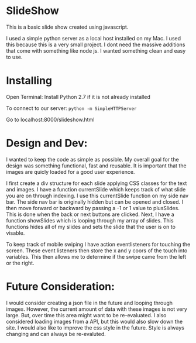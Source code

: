 # SlideShow


This is a basic slide show created using javascript. 


I used a simple python server as a local host installed on my Mac. I used this because this is a very small project. I dont need the massive additions that come with something like node js. I wanted something clean and easy to use.

# Installing 
Open Terminal: 
Install Python 2.7 if it is not already installed

To connect to our server: 
`python -m SimpleHTTPServer`

Go to localhost:8000/slideshow.html 


# Design and Dev: 

 I wanted to keep the code as simple as possible. My overall goal for the design was something functional, fast and reusable. It is important that the images are quicly loaded for a good user experience. 


I first create a div structure for each slide applying CSS classes for the text and images. I have a function currentSlide which keeps track of what slide you are on through indexing. I use this currentSlide function on my side nav bar. The side nav bar is originally hidden but can be opened and closed. I then move forward or backward by passing a -1 or 1 value to plusSlides. This is done when the back or next buttons are clicked. Next, I have a function showSlides which is looping through my array of slides. This functions hides all of my slides and sets the slide that the user is on to visable.

To keep track of mobile swiping I have action eventlisteners for touching the screen. These event listeners then store the x and y coors of the touch into variables. This then allows me to determine if the swipe came from the left or the right. 


# Future Consideration: 

I would consider creating a json file in the future and looping through images. However, the current amount of data with these images is not very large. But, over time this area might want to be re-evaluated. I also considered loading images from a API, but this would also slow down the site. 
I would also like to improve the css style in the future. Style is always changing and can always be re-evaluted.
